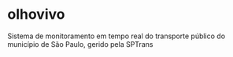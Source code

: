 olhovivo
========

Sistema de monitoramento em tempo real do transporte público do município de São Paulo, gerido pela SPTrans
